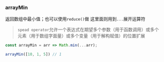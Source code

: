 ### arrayMin

返回数组中最小值；也可以使用`reduce()`做
这里面则用到`...`展开运算符
> `spead operator`允许一个表达式在期望多个参数（用于函数调用）或多个元素（用于数组字面量）或多个变量（用于解构赋值）的位置扩展

```js
const arrayMin = arr => Math.min(...arr);
```

```js
arrayMin([10, 1, 5]) // 1
```